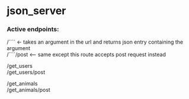 # json_server <br>

<h3>Active endpoints:</h3>
/``<name>``   <- takes an argument in the url and returns json entry containing the argument <br>
/``<name>``/post <-- same except this route accepts post request instead <br>
                 
/get_users <br>
/get_users/post <br>
                 
/get_animals <br>
/get_animals/post <br>
